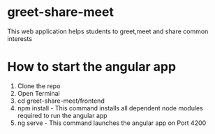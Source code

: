 # greet-share-meet
This web application helps students to greet,meet and share common interests

# How to start the angular app

1. Clone the repo
2. Open Terminal
3. cd greet-share-meet/frontend
4. npm install - This command installs all dependent node modules required to run the angular app
5. ng serve - This command launches the angular app on Port 4200

